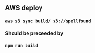 ## AWS deploy
### `aws s3 sync build/ s3://spellfound`

### Should be preceeded by 
### `npm run build`